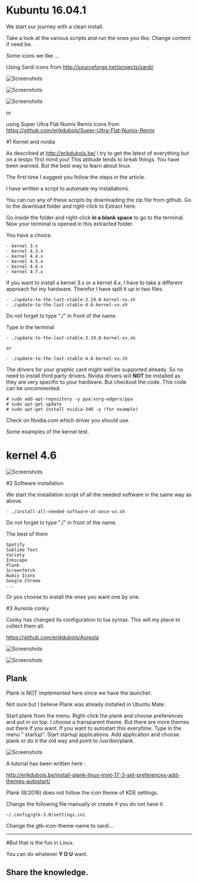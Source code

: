 # Kubuntu 16.04.1


We start our journey with a clean install.

Take a look at the various scripts and run the ones you like. Change content if need be.


Some icons we like ...

Using Sardi icons from  http://sourceforge.net/projects/sardi/

![Screenshots]()

![Screenshots]()

![Screenshots]()


or 

using Super Ultra Flat Numix Remix icons from https://github.com/erikdubois/Super-Ultra-Flat-Numix-Remix


#1 Kernel and nvidia

As described at http://erikdubois.be/ I try to get the latest of everything but on a testpc first mind you! This attitude tends to break things. You have been warned. But the best way to learn about linux.

The first time I suggest you follow the steps in the article.

I have written a script to automate my installations. 

You can run any of these scripts by downloading the zip file from github. Go to the download folder and right-click to Extract here.

Go inside the folder and right-click <b>in a blank space</b> to go to the terminal. Now your terminal is opened in this extracted folder.

You have a choice. 

	- kernel 3.x
	- kernel 4.3.x
	- kernel 4.4.x
	- kernel 4.5.x
	- kernel 4.6.x
	- kernel 4.7.x

If you want to install a kernel 3.x or a kernel 4.x, I have to take a different approach for my hardware. Therefor I have split it up in two files.

	- ./update-to-the-last-stable-3.19.8-kernel-vx.sh 
	- ./update-to-the-last-stable-4.6-kernel-vx.sh
 

Do not forget to type "./" in front of the name.


Type in the terminal

	- ./update-to-the-last-stable-3.19.8-kernel-vx.sh 
	
	or 
	
	- ./update-to-the-last-stable-4.6-kernel-vx.sh 


The drivers for your graphic card might well be supported already. So no need to install third party drivers.
Nvidia drivers will <b>NOT</b> be installed as they are very specific to your hardware. But checkout the code.
This code can be uncommented.

	# sudo add-apt-repository -y ppa:xorg-edgers/ppa
	# sudo apt-get update
	# sudo apt-get install nvidia-340 -y (for example)

Check on Nvidia.com which driver you should use.

Some examples of the kernel test.



# kernel 4.6

![Screenshots]()




#2 Software installation

We start the installation script of all the needed software in the same way as above.

	- ./install-all-needed-software-at-once-vx.sh

Do not forget to type "./" in front of the name.

The best of them 

	Spotify
	Sublime Text
	Variety
	Inkscape
	Plank
	Screenfetch
	Numix Icons
	Google Chrome
	...

Or you choose to install the ones you want one by one.




#3 Aureola conky

Conky has changed its configuration to lua syntax.
This will my place to collect them all.

https://github.com/erikdubois/Aureola


![Screenshots]()

![Screenshots]()




Plank
------------------

Plank is NOT implemented here since we have the launcher.

Not sure but I believe Plank was already installed in Ubuntu Mate.

Start plank from the menu. Right-click the plank and choose preferences and put in on top. I choose a transparent theme.
But there are more themes out there if you want.
If you want to autostart this everytime.
Type in the menu " startup". Start startup applications.
Add application and choose plank or do it the old way and point to /usr/bin/plank.

![Screenshots](http://i.imgur.com/arie1IY.jpg)

A tutorial has been written here : 

http://erikdubois.be/install-plank-linux-mint-17-3-set-preferences-add-themes-autostart/


Plank (8/2016) does not follow the icon theme of KDE settings.

Change the following file manually or create if you do not have it.

	~/.config/gtk-3.0/settings.ini

Change the gtk-icon-theme-name to sardi...



------------------------------------
#But that is the fun in Linux.

You can do whatever <b>Y O U</b> want.

Share the knowledge.
------------------------------------




